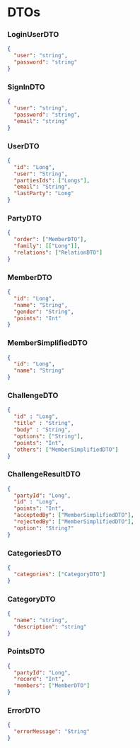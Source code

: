 # DTOs

### LoginUserDTO
```json
{
  "user": "string",
  "password": "string"
}
```
### SignInDTO
```json
{
  "user": "string",
  "password": "string",
  "email": "string"
}
```
### UserDTO
```json
{
  "id": "Long",
  "user": "String",
  "partiesIds": ["Longs"],
  "email": "String",
  "lastParty": "Long"
}
```
### PartyDTO
```json
{
  "order": ["MemberDTO"],
  "family": [["Long"]],
  "relations": ["RelationDTO"]
}
```
### MemberDTO
```json
{
  "id": "Long",
  "name": "String",
  "gender": "String",
  "points": "Int"
}
```
### MemberSimplifiedDTO
```json
{
  "id": "Long",
  "name": "String"
}
```
### ChallengeDTO
```json
{
  "id" : "Long",
  "title" : "String",
  "body" : "String",
  "options": ["String"],
  "points": "Int",
  "others": ["MemberSimplifiedDTO"]
}
```
### ChallengeResultDTO
```json
{
  "partyId": "Long",
  "id" : "Long",
  "points": "Int",
  "acceptedBy": ["MemberSimplifiedDTO"],
  "rejectedBy": ["MemberSimplifiedDTO"],
  "option": "String?"
}
```
### CategoriesDTO
```json
{
  "categories": ["CategoryDTO"]
}
```
### CategoryDTO
```json
{
  "name": "string", 
  "description": "string"
}
```
### PointsDTO

```json
{
  "partyId": "Long",
  "record": "Int",
  "members": ["MemberDTO"]
}
```

### ErrorDTO
```json
{
  "errorMessage": "String"
}
```